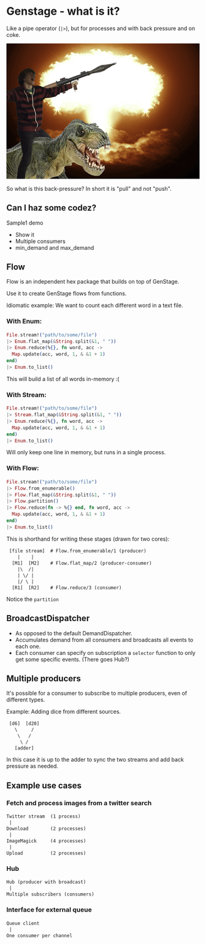 # Genstage - what is it?

Like a pipe operator (`|>`), but for processes and with back pressure and on coke.

![awesome](https://github.com/lasseebert/stage_play/blob/master/awesomeness.jpg)

So what is this back-pressure? In short it is "pull" and not "push".

## Can I haz some codez?

Sample1 demo

* Show it
* Multiple consumers
* min_demand and max_demand

## Flow

Flow is an independent hex package that builds on top of GenStage.

Use it to create GenStage flows from functions.

Idiomatic example: We want to count each different word in a text file.

### With Enum:

```elixir
File.stream!("path/to/some/file")
|> Enum.flat_map(&String.split(&1, " "))
|> Enum.reduce(%{}, fn word, acc ->
  Map.update(acc, word, 1, & &1 + 1)
end)
|> Enum.to_list()
```

This will build a list of all words in-memory :(

### With Stream:

```elixir
File.stream!("path/to/some/file")
|> Stream.flat_map(&String.split(&1, " "))
|> Enum.reduce(%{}, fn word, acc ->
  Map.update(acc, word, 1, & &1 + 1)
end)
|> Enum.to_list()
```

Will only keep one line in memory, but runs in a single process.

### With Flow:

```elixir
File.stream!("path/to/some/file")
|> Flow.from_enumerable()
|> Flow.flat_map(&String.split(&1, " "))
|> Flow.partition()
|> Flow.reduce(fn -> %{} end, fn word, acc ->
  Map.update(acc, word, 1, & &1 + 1)
end)
|> Enum.to_list()
```

This is shorthand for writing these stages (drawn for two cores):

```
 [file stream]  # Flow.from_enumerable/1 (producer)
    |    |
  [M1]  [M2]    # Flow.flat_map/2 (producer-consumer)
    |\  /|
    | \/ |
    |/ \ |
  [R1]  [R2]    # Flow.reduce/3 (consumer)
```

Notice the `partition`

## BroadcastDispatcher

* As opposed to the default DemandDispatcher.
* Accumulates demand from all consumers and broadcasts all events to each one.
* Each consumer can specify on subscription a `selector` function to only get some specific events. (There goes Hub?)

## Multiple producers

It's possible for a consumer to subscribe to multiple producers, even of different types.

Example: Adding dice from different sources.

```
 [d6]  [d20]
   \     /
    \   /
     \ /
   [adder]
```

In this case it is up to the adder to sync the two streams and add back pressure as needed.

## Example use cases

### Fetch and process images from a twitter search

```
Twitter stream  (1 process)
 |
Download        (2 processes)
 |
ImageMagick     (4 processes)
 |
Upload          (2 processes)
```

### Hub

```
Hub (producer with broadcast)
 |
Multiple subscribers (consumers)
```

### Interface for external queue

```
Queue client
 |
One consumer per channel
```
